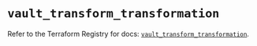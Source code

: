 # `vault_transform_transformation`

Refer to the Terraform Registry for docs: [`vault_transform_transformation`](https://registry.terraform.io/providers/hashicorp/vault/4.3.0/docs/resources/transform_transformation).
